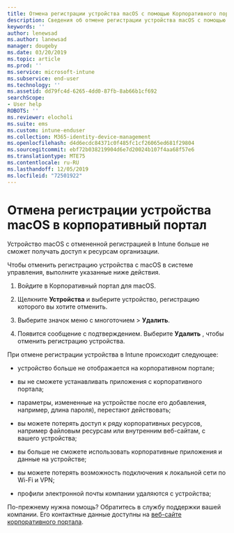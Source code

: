 ```yaml
---
title: Отмена регистрации устройства macOS с помощью Корпоративного портала Intune | Microsoft Docs
description: Сведения об отмене регистрации устройства macOS с помощью Корпоративного портала
keywords: ''
author: lenewsad
ms.author: lanewsad
manager: dougeby
ms.date: 03/20/2019
ms.topic: article
ms.prod: ''
ms.service: microsoft-intune
ms.subservice: end-user
ms.technology: ''
ms.assetid: dd79fc4d-6265-4dd0-87fb-8ab66b1cf692
searchScope:
- User help
ROBOTS: ''
ms.reviewer: elocholi
ms.suite: ems
ms.custom: intune-enduser
ms.collection: M365-identity-device-management
ms.openlocfilehash: d4d6ecdc84371c0f485fc1cf26065ed681f29804
ms.sourcegitcommit: ebf72b038219904d6e7d20024b107f4aa68f57e6
ms.translationtype: MTE75
ms.contentlocale: ru-RU
ms.lasthandoff: 12/05/2019
ms.locfileid: "72501922"
---
```

# <a name="unenroll-your-macos-device-from-company-portal"></a>Отмена регистрации устройства macOS в корпоративный портал

Устройство macOS с отмененной регистрацией в Intune больше не сможет получать доступ к ресурсам организации.

Чтобы отменить регистрацию устройства с macOS в системе управления, выполните указанные ниже действия.

1. Войдите в Корпоративный портал для macOS.
2. Щелкните **Устройства** и выберите устройство, регистрацию которого вы хотите отменить.

3. Выберите значок меню с многоточием > **Удалить**.
4. Появится сообщение с подтверждением. Выберите **Удалить** , чтобы отменить регистрацию устройства. 

При отмене регистрации устройства в Intune происходит следующее:

- устройство больше не отображается на корпоративном портале;

- вы не сможете устанавливать приложения с корпоративного портала;

- параметры, измененные на устройстве после его добавления, например, длина пароля), перестают действовать;

- вы можете потерять доступ к ряду корпоративных ресурсов, например файловым ресурсам или внутренним веб-сайтам, с вашего устройства;

- вы больше не сможете использовать корпоративные приложения и данные на устройстве;

- вы можете потерять возможность подключения к локальной сети по Wi-Fi и VPN;

- профили электронной почты компании удаляются с устройства;

По-прежнему нужна помощь? Обратитесь в службу поддержки вашей компании. Его контактные данные доступны на [веб-сайте корпоративного портала](https://go.microsoft.com/fwlink/?linkid=2010980).
